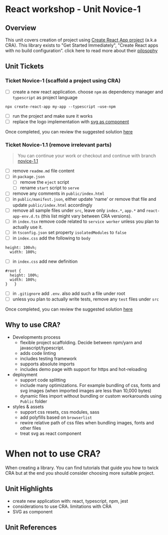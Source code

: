 # React workshop - Unit Novice-1

## Overview
This unit covers creation of project using [Create React App project](https://github.com/facebook/react/) (a.k.a CRA). This library exists to "Get Started Immediately", "Create React apps with no build configuration”. click here to read more about their [pilosophy](https://github.com/facebook/create-react-app#philosophy)

## Unit Tickets

### Ticket Novice-1 (scaffold a project using CRA)
- [ ] create a new react application. choose `npm` as dependency manager and `typescript` as project language
```
npx create-react-app my-app --typescript —use-npm
```
- [ ] run the project and make sure it works
- [ ] replace the logo implementation with [svg as component](https://facebook.github.io/create-react-app/docs/adding-images-fonts-and-files#adding-svgs)

Once completed, you can review the suggested solution [here](https://github.com/esakal/react-workshop/pull/19)

### Ticket Novice-1.1 (remove irrelevant parts)
> You can continue your work or checkout and continue with branch [novice-1.1](https://github.com/esakal/react-workshop/tree/novice-1.1)

- [ ] remove `readme.md` file content
- [ ] in `package.json`
  - [ ] remove the `eject` script
  - [ ] rename `start` script to `serve`
- [ ] remove any comments in `public/index.html`
- [ ] in `public/manifest.json`, either update 'name' or remove that file and update `public/index.html` accordingly
- [ ] remove all sample files under `src`, leave only `index.*`, `app.*` and `react-app-env.d.ts` (this list might vary between CRA versions).
- [ ] in `index.tsx` remove code related to `service worker` unless you plan to actually use it.
- [ ] in `tsconfig.json` set property `isolatedModules` to `false`
- [ ] in `index.css` add the following to `body`
```
height: 100vh;
  width: 100%;
``` 
- [ ] in `index.css` add new definition
```
#root {
  height: 100%;
  width: 100%;
}	}
```
- [ ] in `.gitignore` add `.env`. also add such a file under root
- [ ] unless you plan to actually write tests, remove any `test` files under `src`

Once completed, you can review the suggested solution [here](https://github.com/esakal/react-workshop/pull/18)

## Why to use CRA?
- Developments process
	- flexible project scaffolding. Decide between npm/yarn and javascript/typescript.
	- adds code linting
	- includes testing framework
	- supports absolute imports
	- includes demo page with support for https and hot-reloading
- deployment
	- support code splitting
	- include many optimizations. For example bundling of css, fonts and svg images (when imported images are less than 10,000 bytes)
	- dynamic files import without bundling or custom workarounds using `Public` folder
- styles & assets
	- support css resets, css modules, sass
	- add polyfills based on `browserlist`
	- rewire relative path of css files when bundling images, fonts and other files
	- treat svg as react component
	
# When not to use CRA?
When creating a library. You can find tutorials that guide you how to twick CRA but at the end you should consider choosing more suitable project.


## Unit Highlights  
- create new application with: react, typescript, npm, jest
- considerations to use CRA. limitations with CRA
- SVG as component


## Unit References
